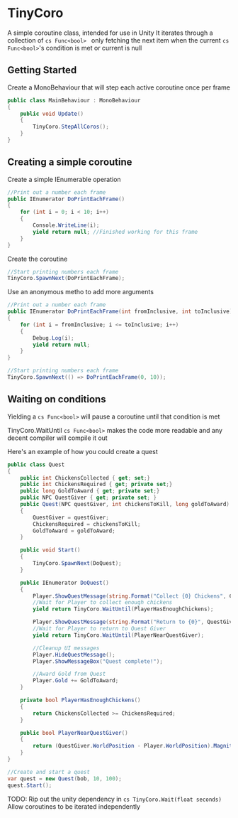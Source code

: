 # TinyCoro
A simple coroutine class, intended for use in Unity
It iterates through a collection of ```cs Func<bool> ``` only fetching the next item when the current ```cs Func<bool>```'s condition is met or current is null

Getting Started
----------------
Create a MonoBehaviour that will step each active coroutine once per frame

```cs
public class MainBehaviour : MonoBehaviour
{
    public void Update()
    {
        TinyCoro.StepAllCoros();
    }
}
```

Creating a simple coroutine
----------------

Create a simple IEnumerable operation
```cs
//Print out a number each frame
public IEnumerator DoPrintEachFrame()
{
	for (int i = 0; i < 10; i++)
	{
		Console.WriteLine(i);
		yield return null; //Finished working for this frame
	}
}
```

Create the coroutine
```cs
//Start printing numbers each frame
TinyCoro.SpawnNext(DoPrintEachFrame);
```

Use an anonymous metho to add more arguments
```cs
//Print out a number each frame
public IEnumerator DoPrintEachFrame(int fromInclusive, int toInclusive)
{
	for (int i = fromInclusive; i <= toInclusive; i++)
	{
		Debug.Log(i);
		yield return null;
	}
}

//Start printing numbers each frame
TinyCoro.SpawnNext(() => DoPrintEachFrame(0, 10));
```

Waiting on conditions
----------------
Yielding a ```cs Func<bool>``` will pause a coroutine until that condition is met

TinyCoro.WaitUntil ```cs Func<bool>``` makes the code more readable and any decent compiler will compile it out

Here's an example of how you could create a quest
```cs
public class Quest
{
	public int ChickensCollected { get; set;}
	public int ChickensRequired { get; private set;}
	public long GoldToAward { get; private set;}
	public NPC QuestGiver { get; private set; }
	public Quest(NPC questGiver, int chickensToKill, long goldToAward)
	{
		QuestGiver = questGiver;
		ChickensRequired = chickensToKill;
		GoldToAward = goldToAward;
	}

	public void Start()
	{
		TinyCoro.SpawnNext(DoQuest);
	}

	public IEnumerator DoQuest()
	{
		Player.ShowQuestMessage(string.Format("Collect {0} Chickens", ChickensRequired));
		//Wait for Player to collect enough chickens
		yield return TinyCoro.WaitUntil(PlayerHasEnoughChickens);

		Player.ShowQuestMessage(string.Format("Return to {0}", QuestGiver.Name));
		//Wait for Player to return to Quest Giver
		yield return TinyCoro.WaitUntil(PlayerNearQuestGiver);

		//Cleanup UI messages
		Player.HideQuestMessage();
		Player.ShowMessageBox("Quest complete!");

		//Award Gold from Quest
		Player.Gold += GoldToAward;
	}

	private bool PlayerHasEnoughChickens()
	{
		return ChickensCollected >= ChickensRequired;
	}

	public bool PlayerNearQuestGiver()
	{
		return (QuestGiver.WorldPosition - Player.WorldPosition).Magnitude < 100;
	}
}

//Create and start a quest
var quest = new Quest(bob, 10, 100);
quest.Start();
```

TODO:
Rip out the unity dependency in ```cs TinyCoro.Wait(float seconds) ```
Allow coroutines to be iterated independently